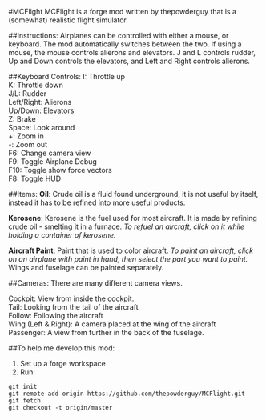 #MCFlight
MCFlight is a forge mod written by thepowderguy that is a (somewhat) realistic flight simulator.

##Instructions:
Airplanes can be controlled with either a mouse, or keyboard. The mod automatically switches between the two. If using a mouse, the mouse controls alierons and elevators. J and L controls rudder, Up and Down controls the elevators, and Left and Right controls alierons.

##Keyboard Controls:
I: Throttle up  
K: Throttle down  
J/L: Rudder  
Left/Right: Alierons  
Up/Down: Elevators  
Z: Brake  
Space: Look around  
+: Zoom in  
-: Zoom out  
F6: Change camera view  
F9: Toggle Airplane Debug  
F10: Toggle show force vectors  
F8: Toggle HUD  

##Items:
**Oil**: Crude oil is a fluid found underground, it is not useful by itself, instead it has to be refined into more useful products.

**Kerosene**: Kerosene is the fuel used for most aircraft. It is made by refining crude oil - smelting it in a furnace. *To refuel an aircraft, click on it while holding a container of kerosene.*

**Aircraft Paint**: Paint that is used to color aircraft. *To paint an aircraft, click on an airplane with paint in hand, then select the part you want to paint.* Wings and fuselage can be painted separately.

##Cameras:
There are many different camera views.

Cockpit: View from inside the cockpit.  
Tail: Looking from the tail of the aircraft  
Follow: Following the aircraft  
Wing (Left & Right): A camera placed at the wing of the aircraft  
Passenger: A view from further in the back of the fuselage.  

##To help me develop this mod:
1. Set up a forge workspace
2. Run:
```
git init
git remote add origin https://github.com/thepowderguy/MCFlight.git
git fetch
git checkout -t origin/master
```
